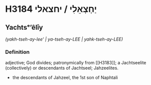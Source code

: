 # H3184 יַחְצְאֵלִי / יחצאלי

## Yachtsᵉʼêlîy

_(yakh-tseh-ay-lee' | ya-tseh-ay-LEE | yahk-tseh-ay-LEE)_

### Definition

adjective; God divides; patronymically from [[H3183]]; a Jachtseelite (collectively) or descendants of Jachtseel; Jahzeelites.

- the descendants of Jahzeel, the 1st son of Naphtali

